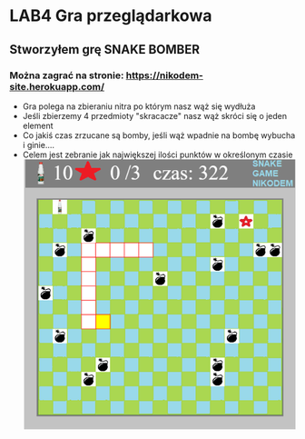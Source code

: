 # LAB4 Gra przeglądarkowa
## Stworzyłem grę SNAKE BOMBER
### Można zagrać na stronie: https://nikodem-site.herokuapp.com/
- Gra polega na zbieraniu nitra po którym nasz wąż się wydłuża
- Jeśli zbierzemy 4 przedmioty "skracacze" nasz wąż skróci się o jeden element
- Co jakiś czas zrzucane są bomby, jeśli wąż wpadnie na bombę wybucha i ginie....
- Celem jest zebranie jak największej ilości punktów w określonym czasie
![strona głóna](/Lab4/skr.png)

